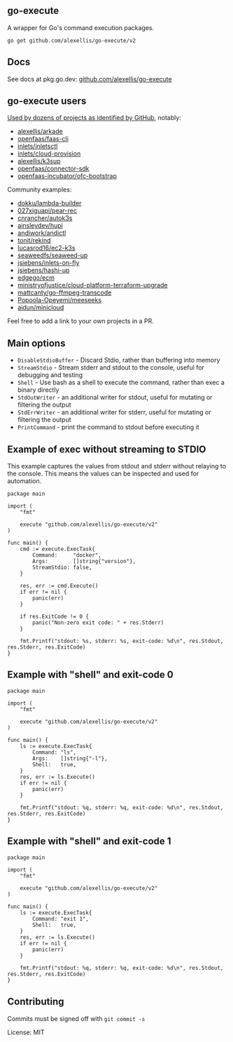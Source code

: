 ## go-execute

A wrapper for Go's command execution packages.

`go get github.com/alexellis/go-execute/v2`

## Docs

See docs at pkg.go.dev: [github.com/alexellis/go-execute](https://pkg.go.dev/github.com/alexellis/go-execute)

## go-execute users

[Used by dozens of projects as identified by GitHub](https://github.com/alexellis/go-execute/network/dependents), notably:

* [alexellis/arkade](https://github.com/alexellis/arkade)
* [openfaas/faas-cli](https://github.com/openfaas/faas-cli)
* [inlets/inletsctl](https://github.com/inlets/inletsctl)
* [inlets/cloud-provision](https://github.com/inlets/cloud-provision)
* [alexellis/k3sup](https://github.com/alexellis/k3sup)
* [openfaas/connector-sdk](https://github.com/openfaas/connector-sdk)
* [openfaas-incubator/ofc-bootstrap](https://github.com/openfaas-incubator/ofc-bootstrap)

Community examples:

* [dokku/lambda-builder](https://github.com/dokku/lambda-builder)
* [027xiguapi/pear-rec](https://github.com/027xiguapi/pear-rec)
* [cnrancher/autok3s](https://github.com/cnrancher/autok3s)
* [ainsleydev/hupi](https://github.com/ainsleydev/hupi)
* [andiwork/andictl](https://github.com/andiwork/andictl)
* [tonit/rekind](https://github.com/tonit/rekind)
* [lucasrod16/ec2-k3s](https://github.com/lucasrod16/ec2-k3s)
* [seaweedfs/seaweed-up](https://github.com/seaweedfs/seaweed-up)
* [jsiebens/inlets-on-fly](https://github.com/jsiebens/inlets-on-fly)
* [jsiebens/hashi-up](https://github.com/jsiebens/hashi-up)
* [edgego/ecm](https://github.com/edgego/ecm)
* [ministryofjustice/cloud-platform-terraform-upgrade](https://github.com/ministryofjustice/cloud-platform-terraform-upgrade)
* [mattcanty/go-ffmpeg-transcode](https://github.com/mattcanty/go-ffmpeg-transcode)
* [Popoola-Opeyemi/meeseeks](https://github.com/Popoola-Opeyemi/meeseeks)
* [aidun/minicloud](https://github.com/aidun/minicloud)

Feel free to add a link to your own projects in a PR.

## Main options

* `DisableStdioBuffer` - Discard Stdio, rather than buffering into memory
* `StreamStdio` - Stream stderr and stdout to the console, useful for debugging and testing
* `Shell` - Use bash as a shell to execute the command, rather than exec a binary directly
* `StdOutWriter` - an additional writer for stdout, useful for mutating or filtering the output
* `StdErrWriter` - an additional writer for stderr, useful for mutating or filtering the output
* `PrintCommand` - print the command to stdout before executing it

## Example of exec without streaming to STDIO

This example captures the values from stdout and stderr without relaying to the console. This means the values can be inspected and used for automation.

```golang
package main

import (
	"fmt"

	execute "github.com/alexellis/go-execute/v2"
)

func main() {
	cmd := execute.ExecTask{
		Command:     "docker",
		Args:        []string{"version"},
		StreamStdio: false,
	}

	res, err := cmd.Execute()
	if err != nil {
		panic(err)
	}

	if res.ExitCode != 0 {
		panic("Non-zero exit code: " + res.Stderr)
	}

	fmt.Printf("stdout: %s, stderr: %s, exit-code: %d\n", res.Stdout, res.Stderr, res.ExitCode)
}
```


## Example with "shell" and exit-code 0

```golang
package main

import (
	"fmt"

	execute "github.com/alexellis/go-execute/v2"
)

func main() {
	ls := execute.ExecTask{
		Command: "ls",
		Args:    []string{"-l"},
		Shell:   true,
	}
	res, err := ls.Execute()
	if err != nil {
		panic(err)
	}

	fmt.Printf("stdout: %q, stderr: %q, exit-code: %d\n", res.Stdout, res.Stderr, res.ExitCode)
}
```

## Example with "shell" and exit-code 1

```golang
package main

import (
	"fmt"

	execute "github.com/alexellis/go-execute/v2"
)

func main() {
	ls := execute.ExecTask{
		Command: "exit 1",
		Shell:   true,
	}
	res, err := ls.Execute()
	if err != nil {
		panic(err)
	}

	fmt.Printf("stdout: %q, stderr: %q, exit-code: %d\n", res.Stdout, res.Stderr, res.ExitCode)
}
```

## Contributing

Commits must be signed off with `git commit -s`

License: MIT
